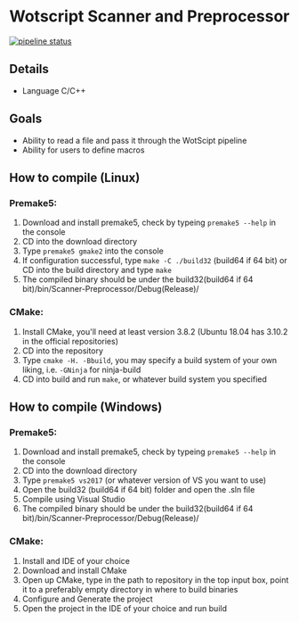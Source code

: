 # Wotscript Scanner and Preprocessor
[![pipeline status](https://gitlab.com/WotScript/WotScript-scanner-preproccessor/badges/master/pipeline.svg)](https://gitlab.com/WotScript/WotScript-scanner-preproccessor/commits/master)
## Details
* Language C/C++

## Goals
* Ability to read a file and pass it through the WotScipt pipeline
* Ability for users to define macros

## How to compile (Linux)
### Premake5:
1. Download and install premake5, check by typeing `premake5 --help` in the console
2. CD into the download directory
3. Type `premake5 gmake2` into the console
4. If configuration successful, type `make -C ./build32` (build64 if 64 bit) or CD into the build directory and type `make`
5. The compiled binary should be under the build32(build64 if 64 bit)/bin/Scanner-Preprocessor/Debug(Release)/

### CMake:
1. Install CMake, you'll need at least version 3.8.2 (Ubuntu 18.04 has 3.10.2 in the official repositories)
2. CD into the repository
3. Type `cmake -H. -Bbuild`, you may specify a build system of your own liking, i.e. `-GNinja` for ninja-build
4. CD into build and run `make`, or whatever build system you specified

## How to compile (Windows)
### Premake5:
1. Download and install premake5, check by typeing `premake5 --help` in the console
2. CD into the download directory
3. Type `premake5 vs2017` (or whatever version of VS you want to use)
4. Open the build32 (build64 if 64 bit) folder and open the .sln file
5. Compile using Visual Studio
6. The compiled binary should be under the build32(build64 if 64 bit)/bin/Scanner-Preprocessor/Debug(Release)/

### CMake:
1. Install and IDE of your choice
2. Download and install CMake
3. Open up CMake, type in the path to repository in the top input box, point it to a preferably empty directory in where to build binaries
4. Configure and Generate the project
5. Open the project in the IDE of your choice and run build
